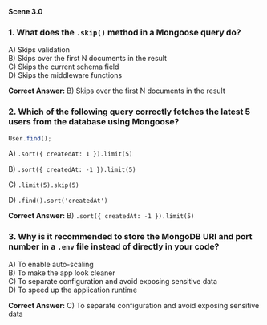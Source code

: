 **Scene 3.0**

### **1. What does the `.skip()` method in a Mongoose query do?**

A) Skips validation  
B) Skips over the first N documents in the result  
C) Skips the current schema field  
D) Skips the middleware functions

**Correct Answer:** B) Skips over the first N documents in the result

### **2. Which of the following query correctly fetches the **latest 5 users** from the database using Mongoose?**

```js
User.find();
```

A) `.sort({ createdAt: 1 }).limit(5)`

B) `.sort({ createdAt: -1 }).limit(5)`

C) `.limit(5).skip(5)`

D) `.find().sort('createdAt')`

**Correct Answer:** B) `.sort({ createdAt: -1 }).limit(5)`

### **3. Why is it recommended to store the MongoDB URI and port number in a `.env` file instead of directly in your code?**

A) To enable auto-scaling  
B) To make the app look cleaner  
C) To separate configuration and avoid exposing sensitive data  
D) To speed up the application runtime

**Correct Answer:** C) To separate configuration and avoid exposing sensitive data
